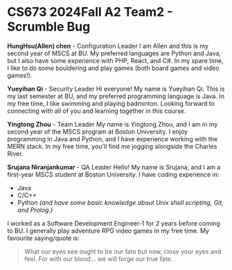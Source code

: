 # CS673 2024Fall A2 Team2 - Scrumble Bug

**HungHsu(Allen) chen** - Configuration Leader
I am Allen and this is my second year of MSCS at BU. My preferred languages are Python and Java, but I also have some experience with PHP, React, and C#. In my spare time, I like to do some bouldering and play games (both board games and video games!).

**Yueyihan Qi** - Security Leader
Hi everyone! My name is Yueyihan Qi. This is my last semester at BU, and my preferred programming language is Java. In my free time, I like swimming and playing badminton. Looking forward to connecting with all of you and learning together in this course.

**Yingtong Zhou** - Team Leader
My name is Yingtong Zhou, and I am in my second year of the MSCS program at Boston University. I enjoy programming in Java and Python, and I have experience working with the MERN stack. In my free time, you'll find me jogging alongside the Charles River.

**Srujana Niranjankumar** - QA Leader
Hello! My name is Srujana, and I am a first-year MSCS student at Boston University. I have coding experience in:
- Java
- C/C++
- Python
*(and have some basic knowledge about Unix shell scripting, Git, and Prolog.)*

I worked as a Software Development Engineer-1 for 2 years before coming to BU.
I generally play adventure RPG video games in my free time. My favourite saying/quote is:
> What our eyes see ought to be our fate but now, close your eyes and feel. For with our blood... we will forge our true fate.
